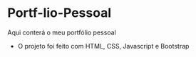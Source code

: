 # Portf-lio-Pessoal
Aqui conterá o meu portfólio pessoal
- O projeto foi feito com HTML, CSS, Javascript e Bootstrap
